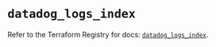 # `datadog_logs_index`

Refer to the Terraform Registry for docs: [`datadog_logs_index`](https://registry.terraform.io/providers/datadog/datadog/3.72.0/docs/resources/logs_index).
